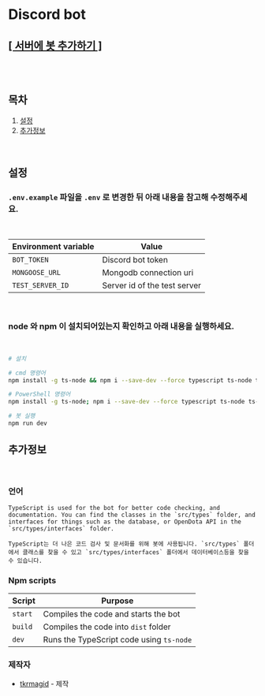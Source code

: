 # Discord bot

## [[ 서버에 봇 추가하기 ]](https://discord.com)

</br>
</br>

## 목차
  1. [설정](#Setup)
  2. [추가정보](#Extra_Information)

</br>

## 설정 <a name="Setup"></a>

  ### `.env.example` 파일을 `.env` 로 변경한 뒤 아래 내용을 참고해 수정해주세요.

  </br>

  | Environment variable | Value                        |
  | -------------------- | ---------------------------- |
  | `BOT_TOKEN`          | Discord bot token            |
  | `MONGOOSE_URL`       | Mongodb connection uri       |
  | `TEST_SERVER_ID`     | Server id of the test server |

  </br>

  ### node 와 npm 이 설치되어있는지 확인하고 아래 내용을 실행하세요.

  </br>

  ```bash
  # 설치

  # cmd 명령어
  npm install -g ts-node && npm i --save-dev --force typescript ts-node ts-node-dev && npm i --save-dev --force ts-cleaner nodemon @types/node @typescript-eslint/eslint-plugin @typescript-eslint/parser eslint eslint-config-standard eslint-plugin-import eslint-plugin-node eslint-plugin-promise && npm i sodium --ignore-scripts --save --force && npm install --force && npm i @discordjs/voice --save --force && npm i prism-media --save --force && npm i @discordjs/opus --save --force && npm i opusscript --save --force && npm i libsodium-wrappers --save --force && npm i tweetnacl --save --force

  # PowerShell 명령어
  npm install -g ts-node; npm i --save-dev --force typescript ts-node ts-node-dev; npm i --save-dev --force ts-cleaner nodemon @types/node @typescript-eslint/eslint-plugin @typescript-eslint/parser eslint eslint-config-standard eslint-plugin-import eslint-plugin-node eslint-plugin-promise; npm i sodium --ignore-scripts --save --force; npm install --force; npm i @discordjs/voice --save --force; npm i prism-media --save --force; npm i @discordjs/opus --save --force; npm i opusscript --save --force; npm i libsodium-wrappers --save --force; npm i tweetnacl --save --force

  # 봇 실행
  npm run dev
  ```

## 추가정보 <a name="Extra_Information"></a>

  </br>

  ### 언어
  
  ```
  TypeScript is used for the bot for better code checking, and documentation. You can find the classes in the `src/types` folder, and interfaces for things such as the database, or OpenDota API in the `src/types/interfaces` folder.

  TypeScript는 더 나은 코드 검사 및 문서화를 위해 봇에 사용됩니다. `src/types` 폴더 에서 클래스를 찾을 수 있고 `src/types/interfaces` 폴더에서 데이터베이스등을 찾을 수 있습니다.
  ```

  ### Npm scripts

  | Script    | Purpose                                                         |
  | --------- | --------------------------------------------------------------- |
  | `start`   | Compiles the code and starts the bot                            |
  | `build`   | Compiles the code into `dist` folder                            |
  | `dev`     | Runs the TypeScript code using `ts-node`                        |

  ### 제작자

  * [tkrmagid](https://github.com/asd10384) - 제작